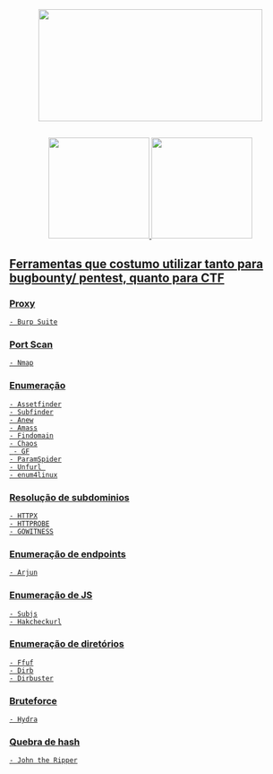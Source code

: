  
<div align="center">
    <img src="https://c.tenor.com/G465PtI9pbYAAAAC/critical-ops-we-do-a-little-trolling.gif" width="400" height="200" />
  </div>

 ##
 
<div align="center">
  <a href="https://github.com/leofrangello">
  <img height="180em" src="https://github-readme-stats.vercel.app/api?username=leofrangello&show_icons=true&theme=vision-friendly-dark&include_all_commits=true&count_private=true"/>
    <img height="180em" src="https://github-readme-stats.vercel.app/api/top-langs/?username=leofrangello&layout=compact&langs_count=7&theme=dark"/>
</div>
 
## Ferramentas que costumo utilizar tanto para bugbounty/ pentest, quanto para CTF
 
  ### Proxy
    - Burp Suite
  ### Port Scan 
    - Nmap
  ### Enumeração
    - Assetfinder
    - Subfinder
    - Anew
    - Amass
    - Findomain
    - Chaos
     - GF
    - ParamSpider
    - Unfurl 
    - enum4linux
  ### Resolução de subdominios 
    - HTTPX
    - HTTPROBE
    - GOWITNESS
  ### Enumeração de endpoints 
   
    - Arjun
  ### Enumeração de JS
    - Subjs
    - Hakcheckurl
 ### Enumeração de diretórios
    - Ffuf
    - Dirb
    - Dirbuster
 ### Bruteforce
    - Hydra
 ### Quebra de hash
    - John the Ripper
  
 

